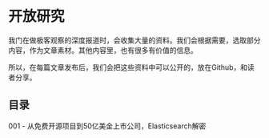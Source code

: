 # 开放研究

我门在做极客观察的深度报道时，会收集大量的资料。我们会根据需要，选取部分内容，作为文章素材。其他内容里，也有很多有价值的信息。

所以，在每篇文章发布后，我们会把这些资料中可以公开的，放在Github，和读者分享。

## 目录
001 - 从免费开源项目到50亿美金上市公司，Elasticsearch解密
